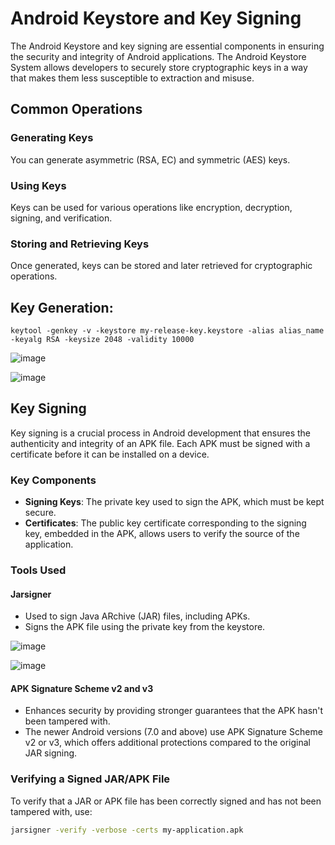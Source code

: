 # Android Keystore and Key Signing

The Android Keystore and key signing are essential components in ensuring the security and integrity of Android applications. The Android Keystore System allows developers to securely store cryptographic keys in a way that makes them less susceptible to extraction and misuse.

## Common Operations

### Generating Keys
You can generate asymmetric (RSA, EC) and symmetric (AES) keys.

### Using Keys
Keys can be used for various operations like encryption, decryption, signing, and verification.

### Storing and Retrieving Keys
Once generated, keys can be stored and later retrieved for cryptographic operations.

## Key Generation:

```
keytool -genkey -v -keystore my-release-key.keystore -alias alias_name -keyalg RSA -keysize 2048 -validity 10000
```

![image](https://github.com/ananthan05/Android-Security/assets/140697378/b0128059-33ed-44f1-bca9-98d6fb6944b4)

![image](https://github.com/ananthan05/Android-Security/assets/140697378/0a0ec070-fed4-4bc8-9c6d-c004ce192a19)


## Key Signing

Key signing is a crucial process in Android development that ensures the authenticity and integrity of an APK file. Each APK must be signed with a certificate before it can be installed on a device.

### Key Components

- **Signing Keys**: The private key used to sign the APK, which must be kept secure.
- **Certificates**: The public key certificate corresponding to the signing key, embedded in the APK, allows users to verify the source of the application.

### Tools Used

#### Jarsigner
- Used to sign Java ARchive (JAR) files, including APKs.
- Signs the APK file using the private key from the keystore.

![image](https://github.com/ananthan05/Android-Security/assets/140697378/a5edeb1e-d115-49e6-87c4-8c4b42585108)

![image](https://github.com/ananthan05/Android-Security/assets/140697378/79520581-f353-46c2-b230-0d3c167460e4)


#### APK Signature Scheme v2 and v3
- Enhances security by providing stronger guarantees that the APK hasn't been tampered with.
- The newer Android versions (7.0 and above) use APK Signature Scheme v2 or v3, which offers additional protections compared to the original JAR signing.

### Verifying a Signed JAR/APK File

To verify that a JAR or APK file has been correctly signed and has not been tampered with, use:

```sh
jarsigner -verify -verbose -certs my-application.apk
```
